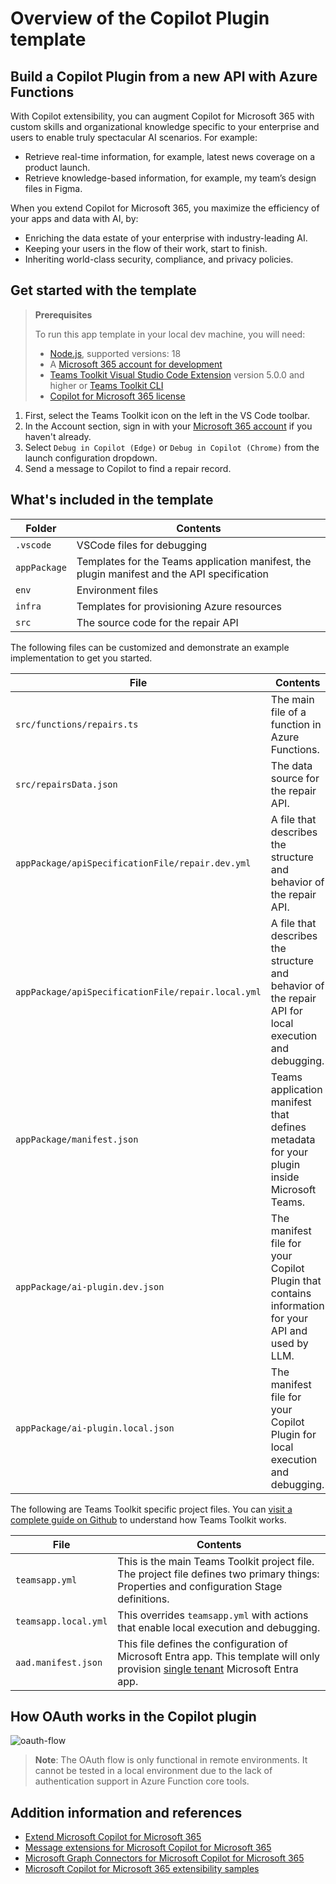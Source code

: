 # Overview of the Copilot Plugin template

## Build a Copilot Plugin from a new API with Azure Functions

With Copilot extensibility, you can augment Copilot for Microsoft 365 with custom skills and organizational knowledge specific to your enterprise and users to enable truly spectacular AI scenarios. For example:

- Retrieve real-time information, for example, latest news coverage on a product launch.
- Retrieve knowledge-based information, for example, my team’s design files in Figma.

When you extend Copilot for Microsoft 365, you maximize the efficiency of your apps and data with AI, by:

- Enriching the data estate of your enterprise with industry-leading AI.
- Keeping your users in the flow of their work, start to finish.
- Inheriting world-class security, compliance, and privacy policies.

## Get started with the template

> **Prerequisites**
>
> To run this app template in your local dev machine, you will need:
>
> - [Node.js](https://nodejs.org/), supported versions: 18
> - A [Microsoft 365 account for development](https://docs.microsoft.com/microsoftteams/platform/toolkit/accounts)
> - [Teams Toolkit Visual Studio Code Extension](https://aka.ms/teams-toolkit) version 5.0.0 and higher or [Teams Toolkit CLI](https://aka.ms/teams-toolkit-cli)
> - [Copilot for Microsoft 365 license](https://learn.microsoft.com/microsoft-365-copilot/extensibility/prerequisites#prerequisites)

1. First, select the Teams Toolkit icon on the left in the VS Code toolbar.
2. In the Account section, sign in with your [Microsoft 365 account](https://docs.microsoft.com/microsoftteams/platform/toolkit/accounts) if you haven't already.
3. Select `Debug in Copilot (Edge)` or `Debug in Copilot (Chrome)` from the launch configuration dropdown.
4. Send a message to Copilot to find a repair record.

## What's included in the template

| Folder       | Contents                                                                                    |
| ------------ | ------------------------------------------------------------------------------------------- |
| `.vscode`    | VSCode files for debugging                                                                  |
| `appPackage` | Templates for the Teams application manifest, the plugin manifest and the API specification |
| `env`        | Environment files                                                                           |
| `infra`      | Templates for provisioning Azure resources                                                  |
| `src`        | The source code for the repair API                                                          |

The following files can be customized and demonstrate an example implementation to get you started.

| File                                               | Contents                                                                                              |
| -------------------------------------------------- | ----------------------------------------------------------------------------------------------------- |
| `src/functions/repairs.ts`                         | The main file of a function in Azure Functions.                                                       |
| `src/repairsData.json`                             | The data source for the repair API.                                                                   |
| `appPackage/apiSpecificationFile/repair.dev.yml`   | A file that describes the structure and behavior of the repair API.                                   |
| `appPackage/apiSpecificationFile/repair.local.yml` | A file that describes the structure and behavior of the repair API for local execution and debugging. |
| `appPackage/manifest.json`                         | Teams application manifest that defines metadata for your plugin inside Microsoft Teams.              |
| `appPackage/ai-plugin.dev.json`                    | The manifest file for your Copilot Plugin that contains information for your API and used by LLM.     |
| `appPackage/ai-plugin.local.json`                  | The manifest file for your Copilot Plugin for local execution and debugging.                          |

The following are Teams Toolkit specific project files. You can [visit a complete guide on Github](https://github.com/OfficeDev/TeamsFx/wiki/Teams-Toolkit-Visual-Studio-Code-v5-Guide#overview) to understand how Teams Toolkit works.

| File                 | Contents                                                                                                                                                                                                                                                |
| -------------------- | ------------------------------------------------------------------------------------------------------------------------------------------------------------------------------------------------------------------------------------------------------- |
| `teamsapp.yml`       | This is the main Teams Toolkit project file. The project file defines two primary things: Properties and configuration Stage definitions.                                                                                                               |
| `teamsapp.local.yml` | This overrides `teamsapp.yml` with actions that enable local execution and debugging.                                                                                                                                                                   |
| `aad.manifest.json`  | This file defines the configuration of Microsoft Entra app. This template will only provision [single tenant](https://learn.microsoft.com/azure/active-directory/develop/single-and-multi-tenant-apps#who-can-sign-in-to-your-app) Microsoft Entra app. |

## How OAuth works in the Copilot plugin

![oauth-flow](https://github.com/OfficeDev/teams-toolkit/assets/107838226/f074abbe-d9e3-4a46-8e08-feb66b17a539)

> **Note**: The OAuth flow is only functional in remote environments. It cannot be tested in a local environment due to the lack of authentication support in Azure Function core tools.

## Addition information and references

- [Extend Microsoft Copilot for Microsoft 365](https://aka.ms/teamsfx-copilot-plugin)
- [Message extensions for Microsoft Copilot for Microsoft 365](https://learn.microsoft.com/microsoft-365-copilot/extensibility/overview-message-extension-bot)
- [Microsoft Graph Connectors for Microsoft Copilot for Microsoft 365](https://learn.microsoft.com/microsoft-365-copilot/extensibility/overview-graph-connector)
- [Microsoft Copilot for Microsoft 365 extensibility samples](https://learn.microsoft.com/microsoft-365-copilot/extensibility/samples)
